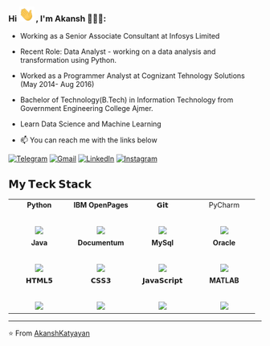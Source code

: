 

### Hi  <img src="https://raw.githubusercontent.com/parth-27/parth-27/master/Hi.gif" width="30px"> , I'm Akansh 👨🏻‍💻:

- Working as a Senior Associate Consultant at Infosys Limited
- Recent Role: Data Analyst - working on a data analysis and transformation using Python.
- Worked as a Programmer Analyst at Cognizant Tehnology Solutions (May 2014- Aug 2016)
- Bachelor of Technology(B.Tech) in Information Technology from Government Engineering College Ajmer.
- Learn Data Science and Machine Learning

- :mailbox: You can reach me with the links below

[![Telegram](https://img.shields.io/badge/-TELEGRAM-2CA5E0?style=for-the-badge&logo=telegram&logoColor=white)](https://t.me/akanshkatyayan)
[![Gmail](https://img.shields.io/badge/-GMAIL-D14836?style=for-the-badge&logo=gmail&logoColor=white)](mailto:akanshkat@gmail.com)
[![LinkedIn](https://img.shields.io/badge/-LINKEDIN-0077B5?style=for-the-badge&logo=linkedin&logoColor=white)](https://www.linkedin.com/in/akanshkatyayan/)
[![Instagram](https://img.shields.io/badge/-LINKEDIN-0077B5?style=for-the-badge&logo=linkedin&logoColor=white)](https://www.instagram.com/cosmosoncam/)


## 𝗠𝘆 𝗧𝗲𝗰𝗸 𝗦𝘁𝗮𝗰𝗸

<table>
  <tbody>
    <tr valign="top">
        <td width="25%" align="center">
        <span><strong>Python</strong>
        </span><br><br><br>
        <img height="64px" src="https://cdn4.iconfinder.com/data/icons/logos-and-brands/512/267_Python_logo-128.png">
      </td>
      <td width="25%" align="center">
        <span><strong>IBM OpenPages</strong>
        </span><br><br><br>
        <img height="64px" src="https://cdn.worldvectorlogo.com/logos/openpages.svg">
      </td>
      <td width="25%" align="center">
        <span>𝗚𝗶𝘁</span><br><br><br>
        <img height="64px" src="https://www.vectorlogo.zone/logos/github/github-ar21.svg">
      </td>
      <td width="25%" align="center">
        <span>PyCharm</span><br><br><br>
        <img height="64px" src="https://cdn.svgporn.com/logos/pycharm.svg">
      </td>
    </tr>
    <tr valign="top">
      <td width="25%" align="center">
        <span><strong>Java</strong></span><br><br><br>
        <img height="64px" src="https://www.vectorlogo.zone/logos/java/java-ar21.svg">
      </td>
      <td width="25%" align="center">
        <span><strong>Documentum</strong></span><br><br><br>
        <img height="64px" src="https://worldvectorlogo.com/logo/documentum.svg">
      </td>
      <td width="25%" align="center">
        <span><strong>MySql</strong></span><br><br><br>
        <img height="64px" src="https://www.vectorlogo.zone/logos/mysql/mysql-ar21.svg">
      </td>
      <td width="25%" align="center">
        <span><strong>Oracle</strong></span><br><br><br>
        <img height="64px" src="https://www.vectorlogo.zone/util/preview.html?image=/logos/oracle/oracle-ar21.svg">
      </td>
    </tr>
    <tr valign="top">
      <td width="25%" align="center">
        <span>𝗛𝗧𝗠𝗟𝟱</span><br><br><br>
        <img height="64px" src="https://cdn.svgporn.com/logos/html-5.svg">
      </td>
      <td width="25%" align="center">
        <span>𝗖𝗦𝗦𝟯</span><br><br><br>
        <img height="64px" src="https://cdn.svgporn.com/logos/css-3.svg">
      </td>
      <td width="25%" align="center">
        <span>𝗝𝗮𝘃𝗮𝗦𝗰𝗿𝗶𝗽𝘁</span><br><br><br>
        <img height="64px" src="https://cdn.svgporn.com/logos/javascript.svg">
      </td>
      <td width="25%" align="center">
        <span><strong>MATLAB</strong>
        </span><br><br><br>
        <img height="64px" src="matlab-seeklogo.com.svg">
      </td>
    </tr>
    
  </tbody>
</table>
<hr>


⭐️ From [AkanshKatyayan](https://github.com/akanshkatyayan)
